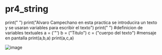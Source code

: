 # pr4_string

print(" ")
print("Alvaro Campechano en esta practica se introducira un texto y se usaran variables para escribir el texto")
print(" ")
#definicion de variables textuales
a = ('"')
b = ("Titulo")
c = ("cuerpo del texto")
#mensaje en pantalla
print(a,b,a)
print(a,c,a)

![image](https://github.com/user-attachments/assets/cfa75d3e-d7bb-4485-b19b-27186cfbc0f7)




